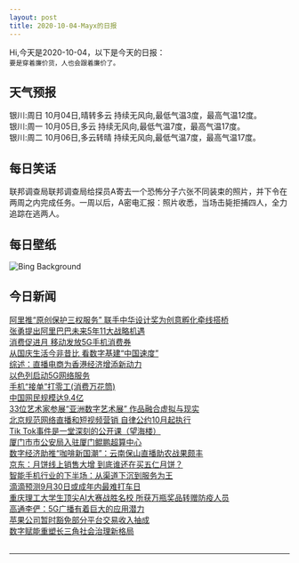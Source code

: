 ```yaml
---
layout: post
title: 2020-10-04-Mayx的日报
---
```


Hi,今天是2020-10-04，以下是今天的日报：<br><small>
要是穿着廉价货，人也会跟着廉价了。</small><!--more-->
## 天气预报
银川:周日 10月04日,晴转多云 持续无风向,最低气温3度，最高气温12度。<br>银川:周一 10月05日,多云 持续无风向,最低气温7度，最高气温17度。<br>银川:周二 10月06日,多云转晴 持续无风向,最低气温7度，最高气温17度。
## 每日笑话
联邦调查局联邦调查局给探员A寄去一个恐怖分子六张不同装束的照片，并下令在两周之内完成任务。一周以后，A密电汇报：照片收悉，当场击毙拒捕四人，全力追踪在逃两人。
## 每日壁纸
![Bing Background](https://cn.bing.com/th?id=OHR.FatBearWeek_EN-US2267733203_1920x1080.jpg&rf=LaDigue_1920x1080.jpg&pid=hp "Brown bear in the Brooks River, Katmai National Park and Preserve, Alaska (© littleting/Pradthana Jarusriboonchai/Getty Images)")
## 今日新闻

[阿里推“原创保护三权服务” 联手中华设计奖为创意孵化牵线搭桥](http://it.people.com.cn/n1/2020/0930/c1009-31881452.html)   
[张勇提出阿里巴巴未来5年11大战略机遇](http://it.people.com.cn/n1/2020/0930/c1009-31881444.html)   
[消费促进月 移动发放5G手机消费券](http://it.people.com.cn/n1/2020/0930/c1009-31881404.html)   
[从国庆生活今非昔比 看数字基建“中国速度”](http://it.people.com.cn/n1/2020/0930/c1009-31881408.html)   
[综述：直播电商为香港经济增添新动力](http://it.people.com.cn/n1/2020/0930/c1009-31880727.html)   
[以色列启动5G网络服务](http://it.people.com.cn/n1/2020/0930/c1009-31880730.html)   
[手机“接单”打零工(消费万花筒)](http://it.people.com.cn/n1/2020/0930/c1009-31880761.html)   
[中国网民规模达9.4亿](http://it.people.com.cn/n1/2020/0930/c1009-31880780.html)   
[33位艺术家参展“亚洲数字艺术展” 作品融合虚拟与现实](http://it.people.com.cn/n1/2020/0930/c1009-31880717.html)   
[北京规范网络直播和短视频营销 自律公约10月起执行](http://it.people.com.cn/n1/2020/0930/c1009-31880756.html)   
[Tik Tok事件是一堂深刻的公开课（望海楼）](http://it.people.com.cn/n1/2020/0930/c1009-31880781.html)   
[厦门市市公安局入驻厦门鲲鹏超算中心](http://it.people.com.cn/n1/2020/0930/c1009-31880669.html)   
[数字经济助推“咖啡新国潮”：云南保山直播助农战果颇丰](http://it.people.com.cn/n1/2020/0930/c1009-31880681.html)   
[京东：月饼线上销售大增 到底谁还在买五仁月饼？](http://it.people.com.cn/n1/2020/0929/c1009-31880026.html)   
[智能手机行业的下半场：从渠道下沉到服务为王](http://it.people.com.cn/n1/2020/0929/c1009-31879890.html)   
[滴滴预测9月30日或成年内最难打车日](http://it.people.com.cn/n1/2020/0929/c1009-31879834.html)   
[重庆理工大学生顶尖AI大赛战胜名校 所获万瓶奖品转赠防疫人员](http://it.people.com.cn/n1/2020/0929/c1009-31879811.html)   
[高通李俨：5G广播有着巨大的应用潜力](http://it.people.com.cn/n1/2020/0929/c1009-31879806.html)   
[苹果公司暂时豁免部分平台交易收入抽成](http://it.people.com.cn/n1/2020/0929/c1009-31879360.html)   
[数字赋能重塑长三角社会治理新格局](http://it.people.com.cn/n1/2020/0929/c1009-31879373.html)   
<br />

***

<small></small>
